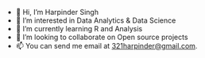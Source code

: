 - 👋 Hi, I’m Harpinder Singh
- 👀 I’m interested in Data Analytics & Data Science
- 🌱 I’m currently learning R and Analysis
- 💞️ I’m looking to collaborate on Open source projects
- 📫 You can send me email at 321harpinder@gmail.com.

<!---
Harpinder95/Harpinder95 is a ✨ special ✨ repository because its `README.md` (this file) appears on your GitHub profile.
You can click the Preview link to take a look at your changes.
--->
